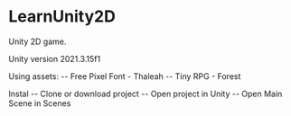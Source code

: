 # LearnUnity2D

Unity 2D game.

Unity version 2021.3.15f1 

Using assets: 
-- Free Pixel Font - Thaleah
-- Tiny RPG - Forest 

Instal
-- Clone or download project
-- Open project in Unity
-- Open Main Scene in Scenes